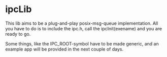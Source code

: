 # ipcLib


This lib aims to be a plug-and-play posix-msg-queue implementation.
All you have to do is to include the ipc.h, call the ipcInit(exename) and you are ready to go.

Some things, like the IPC_ROOT-symbol have to be made generic, and an example app will be provided in the next couple of days.
